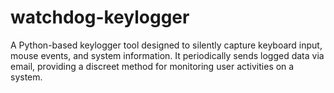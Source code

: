 # watchdog-keylogger
A Python-based keylogger tool designed to silently capture keyboard input, mouse events, and system information. It periodically sends logged data via email, providing a discreet method for monitoring user activities on a system.

